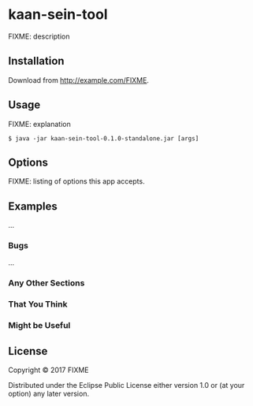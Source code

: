 # kaan-sein-tool

FIXME: description

## Installation

Download from http://example.com/FIXME.

## Usage

FIXME: explanation

    $ java -jar kaan-sein-tool-0.1.0-standalone.jar [args]

## Options

FIXME: listing of options this app accepts.

## Examples

...

### Bugs

...

### Any Other Sections
### That You Think
### Might be Useful

## License

Copyright © 2017 FIXME

Distributed under the Eclipse Public License either version 1.0 or (at
your option) any later version.
